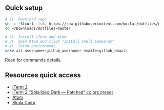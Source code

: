 ## Quick setup

```sh
# 1\. Download repo
sh -c "$(curl -fsSL https://raw.githubusercontent.com/noclat/dotfiles/master/install.sh)"
cd ~/Downloads/dotfiles-master

# 2\. Install iTerm and Atom
# 3\. Open Atom and click "Install Shell Commands"
# 4\. Setup environment
make all username=<github_username> email=<github_email>
```

Read <Makefile> for commands details.

## Resources quick access

- [iTerm 2](https://iterm2.com)
- [iTerm 2 “Solarized Dark — Patched” colors preset](https://github.com/mbadolato/iTerm2-Color-Schemes/blob/master/schemes/Solarized%20Dark%20-%20Patched.itermcolors)
- [Atom](https://atom.io)
- [Skala Color](https://bjango.com/mac/skalacolor/)
